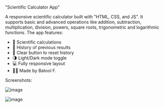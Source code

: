 "Scientific Calculator App"

A responsive scientific calculator built with "HTML, CSS, and JS". It supports basic and advanced operations like addition, subtraction, multiplication, division, powers, square roots, trigonometric and logarithmic functions. The app features:

* 🧮 Scientific calculations
* 📜 History of previous results
* 🧼 Clear button to reset history
* 🌗 Light/Dark mode toggle
* 💻 Fully responsive layout
* 👩‍💻 Made by Batool F.

Screenshots:

![image](https://github.com/user-attachments/assets/3b07cb8f-46e8-4c27-8217-f4667e9b66b7)

![image](https://github.com/user-attachments/assets/558f6cda-9229-4eec-a5ef-a0f3c49306e3)
